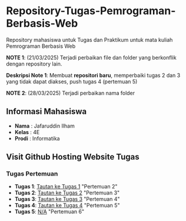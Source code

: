 # Repository-Tugas-Pemrograman-Berbasis-Web
Repository mahasiswa untuk Tugas dan Praktikum untuk mata kuliah Pemrograman Berbasis Web

**NOTE 1**: (21/03/2025) Terjadi perbaikan file dan folder yang berkonflik dengan repository lain.

**Deskripsi Note 1**: Membuat **repositori baru**, memperbaiki tugas 2 dan 3 yang tidak dapat diakses, push tugas 4 (pertemuan 5)

**NOTE 2**: (28/03/2025) Terjadi perbaikan nama folder

## Informasi Mahasiswa
- **Nama**   :  Jafaruddin Ilham
- **Kelas**  :  4E
- **Prodi**  :  Informatika

## Visit Github Hosting Website Tugas

### Tugas Pertemuan
- **Tugas 1**: [Tautan ke Tugas 1](https://hostingwebjafarilhm.github.io/PBW-Praktikum-1-WebHost/) "Pertemuan 2"
- **Tugas 2**: [Tautan ke Tugas 2]( https://hostingwebjafarilhm.github.io/PBW-Praktikum-2-WebHost/) "Pertemuan 3"
- **Tugas 3**: [Tautan ke Tugas 3](https://hostingwebjafarilhm.github.io/PBW-Praktikum-3-WebHost/) "Pertemuan 4"
- **Tugas 4**: [Tautan ke Tugas 4](https://hostingwebjafarilhm.github.io/PBW-Praktikum-4-WebHost/) "Pertemuan 5"
- **Tugas 5**: [N/A](#) "Pertemuan 6"
